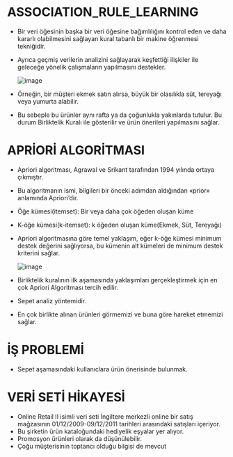 # ASSOCIATION_RULE_LEARNING
* Bir veri öğesinin başka bir veri öğesine bağımlılığını kontrol eden ve daha kararlı olabilmesini sağlayan kural tabanlı bir makine öğrenmesi tekniğidir. 
* Ayrıca geçmiş verilerin analizini sağlayarak keşfettiği ilişkiler ile geleceğe yönelik çalışmaların yapılmasını destekler. 

     ![image](https://user-images.githubusercontent.com/73841520/122132425-7bcb8c00-ce43-11eb-88cb-1e3bf4f5384c.png)
     
* Örneğin, bir müşteri ekmek satın alırsa, büyük bir olasılıkla süt, tereyağı veya yumurta alabilir. 
* Bu sebeple bu ürünler aynı rafta ya da çoğunlukla yakınlarda tutulur. Bu durum Birliktelik Kuralı ile gösterilir ve ürün önerileri yapılmasını sağlar.

# APRİORİ ALGORİTMASI 
* Apriori algoritması, Agrawal ve Srikant tarafından 1994 yılında ortaya çıkmıştır.
* Bu algoritmanın ismi, bilgileri bir önceki adımdan aldığından «prior» anlamında Apriori’dir.
* Öğe kümesi(itemset): Bir veya daha çok öğeden oluşan küme
* K-öğe kümesi(k-itemset): k öğeden oluşan küme(Ekmek, Süt, Tereyağı)
* Apriori algoritmasına göre temel yaklaşım, eğer k-öğe kümesi minimum destek değerini sağlıyorsa, bu kümenin alt kümeleri de minimum destek kriterini sağlar.

     ![image](https://user-images.githubusercontent.com/73841520/122132604-cc42e980-ce43-11eb-8aa2-761bfbe2a39c.png)

* Birliktelik kuralının ilk aşamasında yaklaşımları gerçekleştirmek için en çok Apriori Algoritması tercih edilir.
* Sepet analiz yöntemidir.
* En çok birlikte alınan ürünleri görmemizi ve buna göre hareket etmemizi sağlar. 

# İŞ PROBLEMİ
* Sepet aşamasındaki kullanıclara ürün önerisinde bulunmak.

# VERİ SETİ HİKAYESİ
* Online Retail II isimli veri seti İngiltere merkezli online bir satış mağzasının 01/12/2009-09/12/2011 tarihleri arasındaki satışları içeriyor.
* Bu şirketin ürün kataloğundaki hediyelik eşyalar yer alıyor.
* Promosyon ürünleri olarak da düşünülebilir.
* Çoğu müşterisinin toptancı olduğu bilgisi de mevcut

